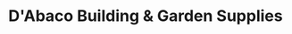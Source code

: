 ---
title: "D'Abaco Building & Garden Supplies"
url: /keysborough/dabaco-building-und-garden-supplies/
shop: Garten-Center
---